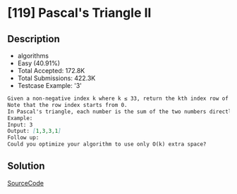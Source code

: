 # [119] Pascal's Triangle II

## Description

* algorithms
* Easy (40.91%)
* Total Accepted:    172.8K
* Total Submissions: 422.3K
* Testcase Example:  '3'

```md
Given a non-negative index k where k ≤ 33, return the kth index row of the Pascal's triangle.
Note that the row index starts from 0.
In Pascal's triangle, each number is the sum of the two numbers directly above it.
Example:
Input: 3
Output: [1,3,3,1]
Follow up:
Could you optimize your algorithm to use only O(k) extra space?

```

## Solution

[SourceCode](./solution.js)